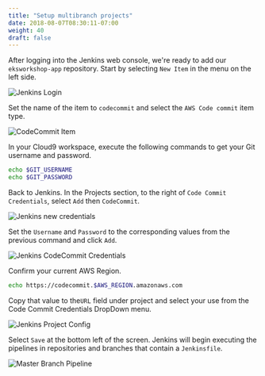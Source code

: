 ```yaml
---
title: "Setup multibranch projects"
date: 2018-08-07T08:30:11-07:00
weight: 40
draft: false
---
```


After logging into the Jenkins web console, we're ready to add our `eksworkshop-app` repository. Start by selecting `New Item` in the menu on the left side.

![Jenkins Login](/images/jenkins/jenkins-newitem.png)

Set the name of the item to `codecommit` and select the `AWS Code commit` item type.

![CodeCommit Item](/images/jenkins/jenkins-codecommititem.png)

In your Cloud9 workspace, execute the following commands to get your Git username and password.

```bash
echo $GIT_USERNAME
echo $GIT_PASSWORD
```

Back to Jenkins. In the Projects section, to the right of `Code Commit Credentials`, select `Add` then `CodeCommit`.

![Jenkins new credentials](/images/jenkins/jenkins-new-credentials.png)

Set the `Username` and `Password` to the corresponding values from the previous command and click `Add`.

![Jenkins CodeCommit Credentials](/images/jenkins/jenkins-gitcredentials.png)

Confirm your current AWS Region.

```bash
echo https://codecommit.$AWS_REGION.amazonaws.com
```

Copy that value to the`URL` field under project and select your use from the Code Commit Credentials DropDown menu.

![Jenkins Project Config](/images/jenkins/jenkins-projectsetup.png)

Select `Save` at the bottom left of the screen. Jenkins will begin executing the pipelines in repositories and branches that contain a `Jenkinsfile`.

![Master Branch Pipeline](/images/jenkins/jenkins-eksworkshop-app-master.png)
